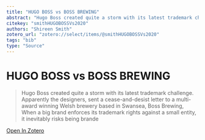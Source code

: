 ```yaml
---
title: "HUGO BOSS vs BOSS BREWING"
abstract: "Hugo Boss created quite a storm with its latest trademark challenge. Apparently the designers, sent a cease-and-desist letter to a multi-award winning Welsh brewery based in Swansea, Boss Brewing, When a big brand enforces its trademark rights against a small entity, it inevitably risks being brande"
citekey: "smithHUGOBOSSVs2020"
authors: "Shireen Smith"
zotero_url: "zotero://select/items/@smithHUGOBOSSVs2020"
tags: "bib"
type: "Source"
---
```


# HUGO BOSS vs BOSS BREWING 
> Hugo Boss created quite a storm with its latest trademark challenge. Apparently the designers, sent a cease-and-desist letter to a multi-award winning Welsh brewery based in Swansea, Boss Brewing, When a big brand enforces its trademark rights against a small entity, it inevitably risks being brande

[Open In Zotero](zotero://select/items/@smithHUGOBOSSVs2020)